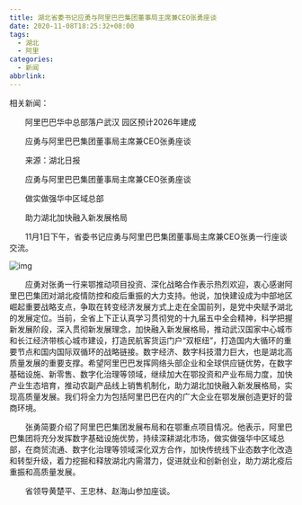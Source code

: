 ```yaml
---
title: 湖北省委书记应勇与阿里巴巴集团董事局主席兼CEO张勇座谈
date: 2020-11-08T18:25:32+08:00
tags:
  - 湖北
  - 阿里
categories:
  - 新闻
abbrlink:
---
```


相关新闻：

　　阿里巴巴华中总部落户武汉 园区预计2026年建成

　　应勇与阿里巴巴集团董事局主席兼CEO张勇座谈

　　来源：湖北日报

　　应勇与阿里巴巴集团董事局主席兼CEO张勇座谈

　　做实做强华中区域总部

　　助力湖北加快融入新发展格局

　　11月1日下午，省委书记应勇与阿里巴巴集团董事局主席兼CEO张勇一行座谈交流。

![img](https://cdn.jsdelivr.net/gh/yakeing/Documentation@main/Hexo/images/db97-kcieyvz4388098.jpg)

　　应勇对张勇一行来鄂推动项目投资、深化战略合作表示热烈欢迎，衷心感谢阿里巴巴集团对湖北疫情防控和疫后重振的大力支持。他说，加快建设成为中部地区崛起重要战略支点，争取在转变经济发展方式上走在全国前列，是党中央赋予湖北的发展定位。当前，全省上下正认真学习贯彻党的十九届五中全会精神，科学把握新发展阶段，深入贯彻新发展理念，加快融入新发展格局，推动武汉国家中心城市和长江经济带核心城市建设，打造民航客货运门户“双枢纽”，打造国内大循环的重要节点和国内国际双循环的战略链接。数字经济、数字科技潜力巨大，也是湖北高质量发展的重要支撑。希望阿里巴巴发挥网络头部企业和全球供应链优势，在数字基础设施、新零售、数字化治理等领域，继续加大在鄂投资和产业布局力度，加快产业生态培育，推动农副产品线上销售机制化，助力湖北加快融入新发展格局，实现高质量发展。我们将全力为包括阿里巴巴在内的广大企业在鄂发展创造更好的营商环境。

　　张勇简要介绍了阿里巴巴集团发展布局和在鄂重点项目情况。他表示，阿里巴巴集团将充分发挥数字基础设施优势，持续深耕湖北市场，做实做强华中区域总部，在商贸流通、数字化治理等领域深化双方合作，加快传统线下业态数字化改造和转型升级，着力挖掘和释放湖北内需潜力，促进就业和创新创业，助力湖北疫后重振和高质量发展。

　　省领导黄楚平、王忠林、赵海山参加座谈。